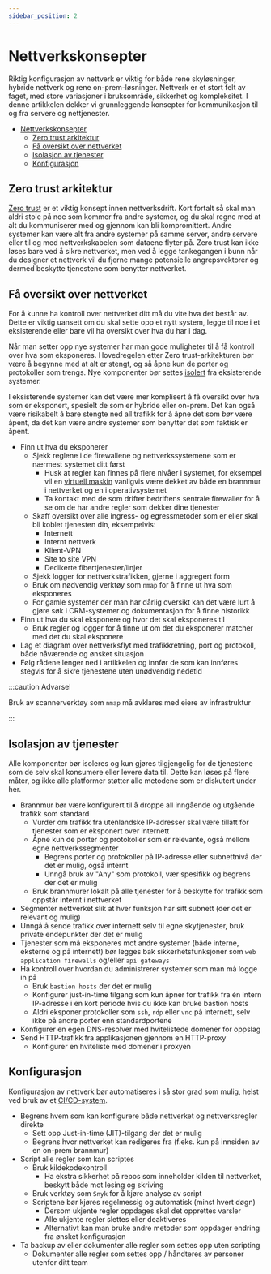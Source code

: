 ```yaml
---
sidebar_position: 2
---
```


# Nettverkskonsepter

Riktig konfigurasjon av nettverk er viktig for både rene skyløsninger, hybride nettverk og rene on-prem-løsninger. Nettverk er et stort felt av faget, med store variasjoner i bruksområde, sikkerhet og kompleksitet. I denne artikkelen dekker vi grunnleggende konsepter for kommunikasjon til og fra servere og nettjenester.

- [Nettverkskonsepter](#nettverkskonsepter)
  - [Zero trust arkitektur](#zero-trust-arkitektur)
  - [Få oversikt over nettverket](#få-oversikt-over-nettverket)
  - [Isolasjon av tjenester](#isolasjon-av-tjenester)
  - [Konfigurasjon](#konfigurasjon)

## Zero trust arkitektur

[Zero trust](https://en.wikipedia.org/wiki/Zero_trust_security_model) er et viktig konsept innen nettverksdrift. Kort fortalt så skal man aldri stole på noe som kommer fra andre systemer, og du skal regne med at alt du kommuniserer med og gjennom kan bli kompromittert. Andre systemer kan være alt fra andre systemer på samme server, andre servere eller til og med nettverkskabelen som dataene flyter på. Zero trust kan ikke løses bare ved å sikre nettverket, men ved å legge tankegangen i bunn når du designer et nettverk vil du fjerne mange potensielle angrepsvektorer og dermed beskytte tjenestene som benytter nettverket.

## Få oversikt over nettverket

For å kunne ha kontroll over nettverket ditt må du vite hva det består av. Dette er viktig uansett om du skal sette opp et nytt system, legge til noe i et eksisterende eller bare vil ha oversikt over hva du har i dag.

Når man setter opp nye systemer har man gode muligheter til å få kontroll over hva som eksponeres. Hovedregelen etter Zero trust-arkitekturen bør være å begynne med at alt er stengt, og så åpne kun de porter og protokoller som trengs. Nye komponenter bør settes [isolert](#isolasjon-av-tjenester) fra eksisterende systemer.

I eksisterende systemer kan det være mer komplisert å få oversikt over hva som er eksponert, spesielt de som er hybride eller on-prem. Det kan også være risikabelt å bare stengte ned all trafikk for å åpne det som _bør_ være åpent, da det kan være andre systemer som benytter det som faktisk er åpent.

- Finn ut hva du eksponerer
  - Sjekk reglene i de firewallene og nettverkssystemene som er nærmest systemet ditt først
    - Husk at regler kan finnes på flere nivåer i systemet, for eksempel vil en [virtuell maskin](../06_deploye/03_virtual_machines.md) vanligvis være dekket av både en brannmur i nettverket og en i operativsystemet
    - Ta kontakt med de som drifter bedriftens sentrale firewaller for å se om de har andre regler som dekker dine tjenester
  - Skaff oversikt over alle ingress- og egressmetoder som er eller skal bli koblet tjenesten din, eksempelvis:
    - Internett
    - Internt nettverk
    - Klient-VPN
    - Site to site VPN
    - Dedikerte fibertjenester/linjer
  - Sjekk logger for nettverkstrafikken, gjerne i aggregert form
  - Bruk om nødvendig verktøy som `nmap` for å finne ut hva som eksponeres
  - For gamle systemer der man har dårlig oversikt kan det være lurt å gjøre søk i CRM-systemer og dokumentasjon for å finne historikk
- Finn ut hva du skal eksponere og hvor det skal eksponeres til
  - Bruk regler og logger for å finne ut om det du eksponerer matcher med det du skal eksponere
- Lag et diagram over nettverksflyt med trafikkretning, port og protokoll, både nåværende og ønsket situasjon
- Følg rådene lenger ned i artikkelen og innfør de som kan innføres stegvis for å sikre tjenestene uten unødvendig nedetid

:::caution Advarsel

Bruk av scannerverktøy som `nmap` må avklares med eiere av infrastruktur

:::

## Isolasjon av tjenester

Alle komponenter bør isoleres og kun gjøres tilgjengelig for de tjenestene som de selv skal konsumere eller levere data til. Dette kan løses på flere måter, og ikke alle platformer støtter alle metodene som er diskutert under her.

- Brannmur bør være konfigurert til å droppe all inngående og utgående trafikk som standard
  - Vurder om trafikk fra utenlandske IP-adresser skal være tillatt for tjenester som er eksponert over internett
  - Åpne kun de porter og protokoller som er relevante, også mellom egne nettverkssegmenter
    - Begrens porter og protokoller på IP-adresse eller subnettnivå der det er mulig, også internt
    - Unngå bruk av "Any" som protokoll, vær spesifikk og begrens der det er mulig
  - Bruk brannmurer lokalt på alle tjenester for å beskytte for trafikk som oppstår internt i nettverket
- Segmenter nettverket slik at hver funksjon har sitt subnett (der det er relevant og mulig)
- Unngå å sende trafikk over internett selv til egne skytjenester, bruk private endepunkter der det er mulig
- Tjenester som må eksponeres mot andre systemer (både interne, eksterne og på internett) bør legges bak sikkerhetsfunksjoner som `web application firewalls` og/eller `api gateways`
- Ha kontroll over hvordan du administrerer systemer som man må logge in på
  - Bruk `bastion hosts` der det er mulig
  - Konfigurer just-in-time tilgang som kun åpner for trafikk fra én intern IP-adresse i en kort periode hvis du ikke kan bruke bastion hosts
  - Aldri eksponer protokoller som `ssh`, `rdp` eller `vnc` på internett, selv ikke på andre porter enn standardportene
- Konfigurer en egen DNS-resolver med hvitelistede domener for oppslag
- Send HTTP-trafikk fra applikasjonen gjennom en HTTP-proxy
  - Konfigurer en hviteliste med domener i proxyen

## Konfigurasjon

Konfigurasjon av nettverk bør automatiseres i så stor grad som mulig, helst ved bruk av et [CI/CD-system](../03_bygge/bruk-av-ci-cd.md).

- Begrens hvem som kan konfigurere både nettverket og nettverksregler direkte
  - Sett opp Just-in-time (JIT)-tilgang der det er mulig
  - Begrens hvor nettverket kan redigeres fra (f.eks. kun på innsiden av en on-prem brannmur)
- Script alle regler som kan scriptes
  - Bruk kildekodekontroll
    - Ha ekstra sikkerhet på repos som inneholder kilden til nettverket, beskytt både mot lesing og skriving
  - Bruk verktøy som `Snyk` for å kjøre analyse av script
  - Scriptene bør kjøres regelmessig og automatisk (minst hvert døgn)
    - Dersom ukjente regler oppdages skal det opprettes varsler
    - Alle ukjente regler slettes eller deaktiveres
    - Alternativt kan man bruke andre metoder som oppdager endring fra ønsket konfigurasjon
- Ta backup av eller dokumenter alle regler som settes opp uten scripting
  - Dokumenter alle regler som settes opp / håndteres av personer utenfor ditt team
